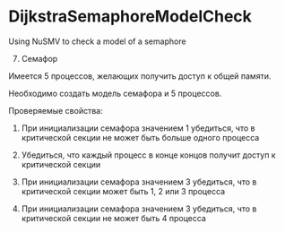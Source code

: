 # DijkstraSemaphoreModelCheck
Using NuSMV to check a model of a semaphore



7. Семафор

Имеется 5 процессов, желающих получить доступ к общей памяти.

Необходимо создать модель семафора и 5 процессов.

Проверяемые свойства:

1) При инициализации семафора значением 1 убедиться, что в критической секции 
не может быть больше одного процесса

2) Убедиться, что каждый процесс в конце концов получит доступ к критической секции

3) При инициализации семафора значением 3 убедиться,
 что в критической секции может быть 1, 2 или 3 процесса

4) При инициализации семафора значением 3 убедиться, 
что в критической секции не может быть 4 процесса
